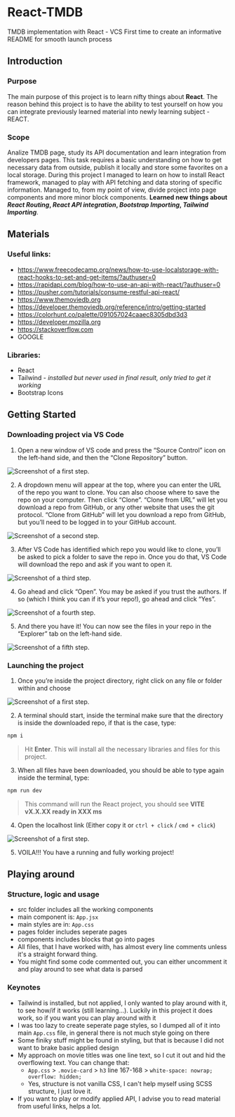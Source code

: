 # React-TMDB
TMDB implementation with React - VCS
First time to create an informative README for smooth launch process

## Introduction
### Purpose
The main purpose of this project is to learn nifty things about **React**. 
The reason behind this project is to have the ability to test yourself on how you can integrate previously learned material into newly learning subject - REACT. 

### Scope
Analize TMDB page, study its API documentation and learn integration from developers pages. This task requires a basic understanding on how to get necessary data from outside, publish it locally and store some favorites on a local storage. During this project I managed to learn on how to install React framework, managed to play with API fetching and data storing of specific information. Managed to, from my point of view, divide project into page components and more minor block components. **Learned new things about _React Routing_, _React API integration_, _Bootstrap Importing_, _Tailwind Importing_**. 

## Materials
### Useful links:
  - https://www.freecodecamp.org/news/how-to-use-localstorage-with-react-hooks-to-set-and-get-items/?authuser=0
  - https://rapidapi.com/blog/how-to-use-an-api-with-react/?authuser=0
  - https://pusher.com/tutorials/consume-restful-api-react/
  - https://www.themoviedb.org
  - https://developer.themoviedb.org/reference/intro/getting-started
  - https://colorhunt.co/palette/091057024caaec8305dbd3d3
  - https://developer.mozilla.org
  - https://stackoverflow.com
  - GOOGLE

### Libraries:
  - React
  - Tailwind - _installed but never used in final result, only tried to get it working_
  - Bootstrap Icons

## Getting Started
### Downloading project via VS Code
1. Open a new window of VS code and press the “Source Control” icon on the left-hand side, and then the “Clone Repository” button.

![Screenshot of a first step.](https://miro.medium.com/v2/resize:fit:720/format:webp/1*2YlAJQybd2haw51RbZk17Q.png)

2. A dropdown menu will appear at the top, where you can enter the URL of the repo you want to clone. You can also choose where to save the repo on your computer. Then click “Clone”. “Clone from URL” will let you download a repo from GitHub, or any other website that uses the git protocol. “Clone from GitHub” will let you download a repo from GitHub, but you’ll need to be logged in to your GitHub account. 
   
![Screenshot of a second step.](https://miro.medium.com/v2/resize:fit:640/format:webp/1*N4Ea-1Rp4ZsqruWzIHRPiQ.png)

3. After VS Code has identified which repo you would like to clone, you’ll be asked to pick a folder to save the repo in. Once you do that, VS Code will download the repo and ask if you want to open it.

![Screenshot of a third step.](https://miro.medium.com/v2/resize:fit:640/format:webp/1*YIFfuA8Gqhwl7h2WjUal-Q.png)

4. Go ahead and click “Open”. You may be asked if you trust the authors. If so (which I think you can if it’s your repo!), go ahead and click “Yes”.

![Screenshot of a fourth step.](https://miro.medium.com/v2/resize:fit:640/format:webp/1*draw3mFRum1VFSVTUOfYaw.png)

5. And there you have it! You can now see the files in your repo in the “Explorer” tab on the left-hand side.

![Screenshot of a fifth step.](https://miro.medium.com/v2/resize:fit:640/format:webp/1*0uW1ut2aKqoewl_EQIl38g.png)

### Launching the project

1. Once you’re inside the project directory, right click on any file or folder within and choose

![Screenshot of a first step.](https://code.visualstudio.com/assets/docs/terminal/basics/open-in-terminal-command.png)

2. A terminal should start, inside the terminal make sure that the directory is inside the downloaded repo, if that is the case, type:

  ```sh
  npm i
  ```

  > Hit **Enter**. This will install all the necessary libraries and files for this project. 

3. When all files have been downloaded, you should be able to type again inside the terminal, type:

  ```sh
  npm run dev
  ```

  > This command will run the React project, you should see **VITE vX.X.XX  ready in XXX ms**

4. Open the localhost link (Either copy it or `ctrl + click` / `cmd + click`)

![Screenshot of a first step.](https://flaviocopes.com/images/vite-react-app/Untitled%205.png)

5. VOILA!!! You have a running and fully working project!

## Playing around
### Structure, logic and usage
  - src folder includes all the working components
  - main component is: `App.jsx`
  - main styles are in: `App.css`
  - pages folder includes seperate pages
  - components includes blocks that go into pages
  - All files, that I have worked with, has almost every line comments unless it's a straight forward thing.
  - You might find some code commented out, you can either uncomment it and play around to see what data is parsed

### Keynotes
  - Tailwind is installed, but not applied, I only wanted to play around with it, to see how/if it works (still learning...). Luckily in this project it does work, so if you want you can play around with it
  - I was too lazy to create seperate page styles, so I dumped all of it into main `App.css` file, in general there is not much style going on there
  - Some finiky stuff might be found in styling, but that is because I did not want to brake basic applied design
  - My approach on movie titles was one line text, so I cut it out and hid the overflowing text. You can change that:
    - `App.css` > `.movie-card` > `h3` line 167-168 > `white-space: nowrap; overflow: hidden;`
    - Yes, structure is not vanilla CSS, I can't help myself using SCSS structure, I just love it.
  - If you want to play or modify applied API, I advise you to read material from useful links, helps a lot.


